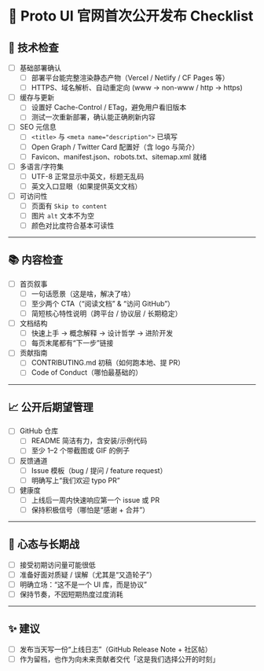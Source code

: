 # 📝 Proto UI 官网首次公开发布 Checklist

## 🔧 技术检查
- [ ] 基础部署确认  
  - [ ] 部署平台能完整渲染静态产物（Vercel / Netlify / CF Pages 等）  
  - [ ] HTTPS、域名解析、自动重定向 (www → non-www / http → https)  
- [ ] 缓存与更新  
  - [ ] 设置好 Cache-Control / ETag，避免用户看旧版本  
  - [ ] 测试一次重新部署，确认能正确刷新内容  
- [ ] SEO 元信息  
  - [ ] `<title>` 与 `<meta name="description">` 已填写  
  - [ ] Open Graph / Twitter Card 配置好（含 logo 与简介）  
  - [ ] Favicon、manifest.json、robots.txt、sitemap.xml 就绪  
- [ ] 多语言/字符集  
  - [ ] UTF-8 正常显示中英文，标题无乱码  
  - [ ] 英文入口显眼（如果提供英文文档）  
- [ ] 可访问性  
  - [ ] 页面有 `Skip to content`  
  - [ ] 图片 `alt` 文本不为空  
  - [ ] 颜色对比度符合基本可读性  

---

## 📚 内容检查
- [ ] 首页叙事  
  - [ ] 一句话愿景（这是啥，解决了啥）  
  - [ ] 至少两个 CTA（“阅读文档” & “访问 GitHub”）  
  - [ ] 简短核心特性说明（跨平台 / 协议层 / 长期稳定）  
- [ ] 文档结构  
  - [ ] 快速上手 → 概念解释 → 设计哲学 → 进阶开发  
  - [ ] 每页末尾都有“下一步”链接  
- [ ] 贡献指南  
  - [ ] CONTRIBUTING.md 初稿（如何跑本地、提 PR）  
  - [ ] Code of Conduct（哪怕最基础的）  

---

## 📈 公开后期望管理
- [ ] GitHub 仓库  
  - [ ] README 简洁有力，含安装/示例代码  
  - [ ] 至少 1–2 个带截图或 GIF 的例子  
- [ ] 反馈通道  
  - [ ] Issue 模板（bug / 提问 / feature request）  
  - [ ] 明确写上“我们欢迎 typo PR”  
- [ ] 健康度  
  - [ ] 上线后一周内快速响应第一个 issue 或 PR  
  - [ ] 保持积极信号（哪怕是“感谢 + 合并”）  

---

## 🧘 心态与长期战
- [ ] 接受初期访问量可能很低  
- [ ] 准备好面对质疑 / 误解（尤其是“又造轮子”）  
- [ ] 明确立场：“这不是一个 UI 库，而是协议”  
- [ ] 保持节奏，不因短期热度过度消耗  

---

## ✨ 建议
- [ ] 发布当天写一份“上线日志”（GitHub Release Note + 社区帖）  
- [ ] 作为留档，也作为向未来贡献者交代「这是我们选择公开的时刻」  
